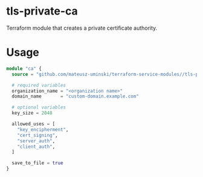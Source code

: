 # tls-private-ca

Terraform module that creates a private certificate authority.

# Usage
```terraform
module "ca" {
  source = "github.com/mateusz-uminski/terraform-service-modules//tls-private-ca?ref=main"

  # required variables
  organization_name = "<organization name>"
  domain_name       = "custom-domain.example.com"

  # optional variables
  key_size = 2048

  allowed_uses = [
    "key_encipherment",
    "cert_signing",
    "server_auth",
    "client_auth",
  ]

  save_to_file = true
}
```
